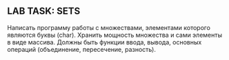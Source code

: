 ## LAB TASK: SETS
Написать программу работы с множествами, элементами которого являются буквы (char). Хранить мощность множества и сами элементы в виде массива. Должны быть функции ввода, вывода, основных операций (объединение, пересечение, разность).
